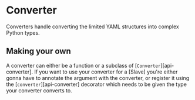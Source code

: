 # Converter
 Converters handle converting the limited YAML structures into complex Python types.

 ## Making your own
  A converter can either be a function or a subclass of [`Converter`][api-converter].
  If you want to use your converter for a [Slave] you're either gonna have to annotate
  the argument with the converter, or register it using the [`converter`][api-converter]
  decorator which needs to be given the type your converter converts to.